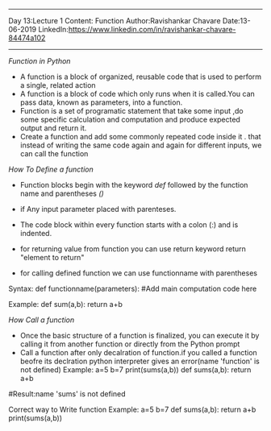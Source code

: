 ____________________________

Day 13:Lecture 1
Content: Function
Author:Ravishankar Chavare
Date:13-06-2019
LinkedIn:https://www.linkedin.com/in/ravishankar-chavare-84474a102
_______________________________

*Function in Python*
- A function is a block of organized, reusable code that is used to perform a single, related action
- A function is a block of code which only runs when it is called.You can pass data, known as parameters, into a function.
- Function is a set of programatic statement that take some input ,do some specific calculation and computation
and produce expected output and return it.
- Create a function and add some commonly repeated code inside it . that instead of writing the same code again and again for different inputs, we can call the function

*How To Define a function*

- Function blocks begin with the keyword *def* followed by the function name and parentheses *()*
- if Any input parameter placed with parenteses.
- The code block within every function starts with a colon (:) and is indented.
- for returning value from function you can use return keyword
return "element to return"

- for calling defined function we can use functionname with parentheses 

Syntax:
def functionname(parameters):
	#Add main computation code here 

Example:
def sum(a,b):
    return a+b

*How Call a function*
- Once the basic structure of a function is finalized, you can execute it by calling it from another function or directly from the Python prompt
- Call a function after only decalration of function.if you called a function beofre its declration python interpreter gives an error(name 'function' is not defined)
Example:
a=5
b=7
print(sums(a,b))
def sums(a,b):
    return a+b

#Result:name 'sums' is not defined

Correct way to Write function
Example:
a=5
b=7
def sums(a,b):
    return a+b
print(sums(a,b))
